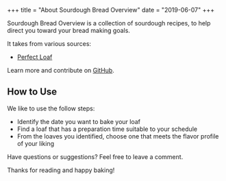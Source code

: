 +++
title = "About Sourdough Bread Overview"
date = "2019-06-07"
+++

Sourdough Bread Overview is a collection of sourdough recipes, to help direct you toward your bread making goals.


It takes from various sources:

* [Perfect Loaf](https://theperfectloaf.com)


Learn more and contribute on [GitHub](https://github.com/spf13).

## How to Use

We like to use the follow steps:

* Identify the date you want to bake your loaf
* Find a loaf that has a preparation time suitable to your schedule
* From the loaves you identified, choose one that meets the flavor profile of your liking


Have questions or suggestions? Feel free to leave a comment.

Thanks for reading and happy baking!
